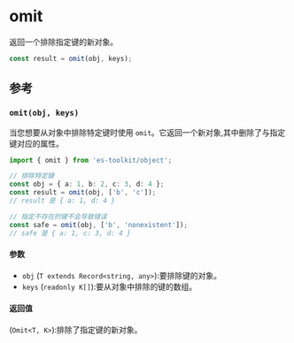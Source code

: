 # omit

返回一个排除指定键的新对象。

```typescript
const result = omit(obj, keys);
```

## 参考

### `omit(obj, keys)`

当您想要从对象中排除特定键时使用 `omit`。它返回一个新对象,其中删除了与指定键对应的属性。

```typescript
import { omit } from 'es-toolkit/object';

// 排除特定键
const obj = { a: 1, b: 2, c: 3, d: 4 };
const result = omit(obj, ['b', 'c']);
// result 是 { a: 1, d: 4 }

// 指定不存在的键不会导致错误
const safe = omit(obj, ['b', 'nonexistent']);
// safe 是 { a: 1, c: 3, d: 4 }
```

#### 参数

- `obj` (`T extends Record<string, any>`):要排除键的对象。
- `keys` (`readonly K[]`):要从对象中排除的键的数组。

#### 返回值

(`Omit<T, K>`):排除了指定键的新对象。

